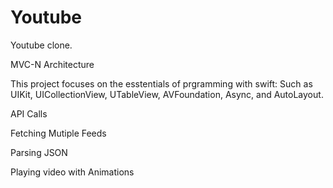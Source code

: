 # Youtube
Youtube clone.

MVC-N Architecture

This project focuses on the esstentials of prgramming with swift: Such as UIKit, UICollectionView, UTableView, AVFoundation, Async, and AutoLayout.

API Calls

Fetching Mutiple Feeds

Parsing JSON

Playing video with Animations

